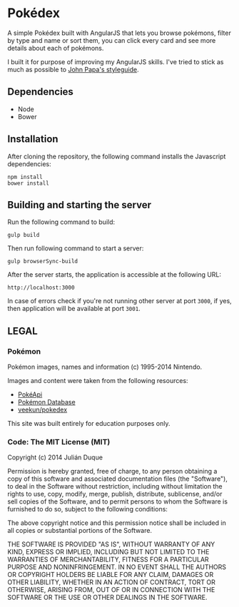 # Pokédex

A simple Pokédex built with AngularJS that lets you browse pokémons, filter by type and name or sort them, you can click every card and see more details about each of pokémons.

I built it for purpose of improving my AngularJS skills. I've tried to stick as much as possible to [John Papa's styleguide](https://github.com/johnpapa/angular-styleguide/blob/master/a1/README.md).

## Dependencies

- Node
- Bower

## Installation

After cloning the repository, the following command installs the Javascript dependencies:

    npm install
    bower install
    
## Building and starting the server

Run the following command to build:

    gulp build
    
Then run following command to start a server:

    gulp browserSync-build

After the server starts, the application is accessible at the following URL:

    http://localhost:3000
    
In case of errors check if you're not running other server at port `3000`, if yes, then application will be available at port `3001`.

## LEGAL

### Pokémon

Pokémon images, names and information (c) 1995-2014 Nintendo.

Images and content were taken from the following resources:

* [PokéApi](http://pokeapi.co/)
* [Pokémon Database](http://pokemondb.net/)
* [veekun/pokedex](https://github.com/proyectos-mejorandola/pokedex)

This site was built entirely for education purposes only.

### Code: The MIT License (MIT)

Copyright (c) 2014 Julián Duque

Permission is hereby granted, free of charge, to any person obtaining a copy
of this software and associated documentation files (the "Software"), to deal
in the Software without restriction, including without limitation the rights
to use, copy, modify, merge, publish, distribute, sublicense, and/or sell
copies of the Software, and to permit persons to whom the Software is
furnished to do so, subject to the following conditions:

The above copyright notice and this permission notice shall be included in
all copies or substantial portions of the Software.

THE SOFTWARE IS PROVIDED "AS IS", WITHOUT WARRANTY OF ANY KIND, EXPRESS OR
IMPLIED, INCLUDING BUT NOT LIMITED TO THE WARRANTIES OF MERCHANTABILITY,
FITNESS FOR A PARTICULAR PURPOSE AND NONINFRINGEMENT. IN NO EVENT SHALL THE
AUTHORS OR COPYRIGHT HOLDERS BE LIABLE FOR ANY CLAIM, DAMAGES OR OTHER
LIABILITY, WHETHER IN AN ACTION OF CONTRACT, TORT OR OTHERWISE, ARISING FROM,
OUT OF OR IN CONNECTION WITH THE SOFTWARE OR THE USE OR OTHER DEALINGS IN
THE SOFTWARE.
